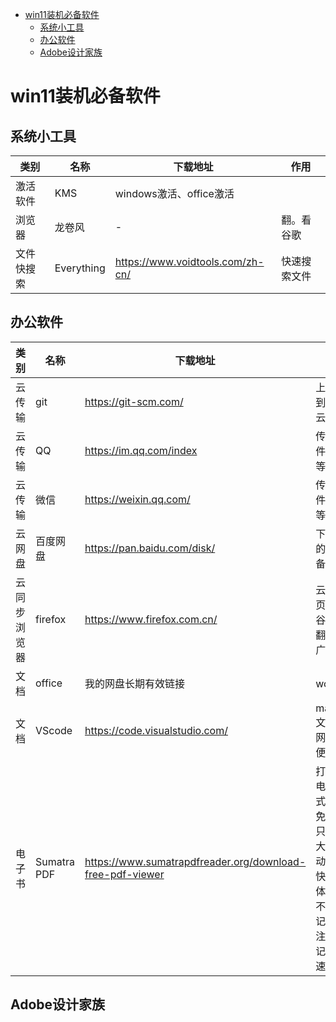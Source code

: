 <!-- TOC -->

- [win11装机必备软件](#win11装机必备软件)
  - [系统小工具](#系统小工具)
  - [办公软件](#办公软件)
  - [Adobe设计家族](#adobe设计家族)

<!-- /TOC -->


# win11装机必备软件


## 系统小工具


类别|名称|下载地址|作用
---|---|---|---
激活软件|KMS |windows激活、office激活
浏览器|龙卷风|-|翻。看谷歌
文件快搜索|Everything|https://www.voidtools.com/zh-cn/|快速搜索文件



## 办公软件



类别|名称|下载地址|作用
---|---|---|---
云传输|git|https://git-scm.com/|上传同步到github云仓库
云传输|QQ|https://im.qq.com/index|传输文件、图片等信息
云传输|微信|https://weixin.qq.com/|传输文件、图片等信息
云网盘|百度网盘|https://pan.baidu.com/disk/|下载自己的文件，备份
云同步浏览器|firefox|https://www.firefox.com.cn/|云同步网页标签。X谷歌需要翻，XQQ广告多
文档|office|我的网盘长期有效链接|word文档
文档|VScode|https://code.visualstudio.com/|markdown文档上传网页，方便同步
电子书|Sumatra PDF|https://www.sumatrapdfreader.org/download-free-pdf-viewer|打开各种电子书格式mobi。免安装，只有十几M大小，启动速度快，阅读体验好。不能做笔记及批注，但能记录阅读速度。







## Adobe设计家族




